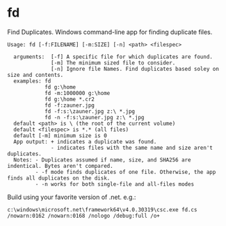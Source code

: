 # fd
Find Duplicates. Windows command-line app for finding duplicate files.

    Usage: fd [-f:FILENAME] [-m:SIZE] [-n] <path> <filespec>
    
      arguments:  [-f] A specific file for which duplicates are found.
                  [-m] The minimum sized file to consider.
                  [-n] Ignore file Names. Find duplicates based soley on size and contents.
      examples: fd
                fd g:\home
                fd -m:1000000 g:\home
                fd g:\home *.cr2
                fd -f:zauner.jpg
                fd -f:s:\zauner.jpg z:\ *.jpg
                fd -n -f:s:\zauner.jpg z:\ *.jpg
      default <path> is \ (the root of the current volume)
      default <filespec> is *.* (all files)
      default [-m] minimum size is 0
      App output: + indicates a duplicate was found.
                  - indicates files with the same name and size aren't duplicates.
      Notes: - Duplicates assumed if name, size, and SHA256 are indentical. Bytes aren't compared.
             - -f mode finds duplicates of one file. Otherwise, the app finds all duplicates on the disk.
             - -n works for both single-file and all-files modes

Build using your favorite version of .net. e.g.:

    c:\windows\microsoft.net\framework64\v4.0.30319\csc.exe fd.cs /nowarn:0162 /nowarn:0168 /nologo /debug:full /o+
